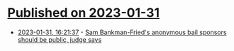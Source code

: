 # [Published on 2023-01-31](index.md)

* [2023-01-31, 16:21:37](https://news.ycombinator.com/item?id=34597162) - [Sam Bankman-Fried's anonymous bail sponsors should be public, judge says](https://www.businessinsider.com/sam-bankman-fried-bail-sponsors-should-be-public-judge-says-2023-1)
